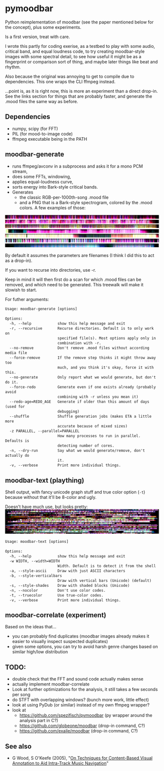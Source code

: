 # pymoodbar

Python reimplementation of moodbar (see the paper mentioned below for the concept), plus some experiments.

Is a first version, treat with care.

I wrote this partly for coding exerise, as a testbed to play with some audio, critical band, and equal loudness code, to try creating moodbar-style images with some spectral detail, to see how useful it might be as a fingerprint or comparison sort of thing, and maybe later things like beat and rhythm.

Also because the original was annoying to get to compile due to dependencies.
This one wraps the CLI ffmpeg instead.

...point is, as it is right now, this is more an experiment than a direct drop-in. 
See the links section for things that are probably faster, and generate the .mood files the same way as before.


## Dependencies
* numpy, scipy (for FFT)
* PIL (for mood-to-image code)
* ffmpeg executable being in the PATH


## moodbar-generate
- runs ffmpeg/avconv in a subprocess and asks it for a mono PCM stream,
- does some FFTs, windowing, 
- applies equal-loudness curve, 
- sorts energy into Bark-style critical bands.
- Generates 
  - the classic RGB-per-1000th-song .mood file
  - and a PNG that is a Bark-style spectrogram, colored by the .mood colors. A few examples of those:

![A few examples: lofi, reggae, rock, calm electro, crust, indie band, ethereal/vocal](screenshots/examples.png?raw=true)

By default it assumes the parameters are filenames (I think I did this to act as a drop-in).

If you want to recurse into directories, use -r. 

Keep in mind it will then first do a scan for which .mood files can be removed, and which need to be generated.
This treewalk will make it slowish to start.

For futher arguments:

```
Usage: moodbar-generate [options]

Options:
  -h, --help            show this help message and exit
  -r, --recursive       Recurse directories. Default is to only work on
                        specified file(s). Most options apply only in
                        combination with -r.
  --no-remove           Don't remove .mood files without according media file
  --force-remove        If the remove step thinks it might throw away too
                        much, and you think it's okay, force it with this.
  --no-generate         Only report what we would generate, but don't do it.
  --force-redo          Generate even if one exists already (probably avoid
                        combining with -r unless you mean it)
  --redo-age=REDO_AGE   Generate if older than this amount of days (used for
                        debugging)
  --shuffle             Shuffle generation jobs (makes ETA a little more
                        accurate because of mixed sizes)
  -z PARALLEL, --parallel=PARALLEL
                        How many processes to run in parallel. Defaults is
                        detecting number of cores.
  -n, --dry-run         Say what we would generate/remove, don't actually do
                        it.
  -v, --verbose         Print more individual things.
```


## moodbar-text (plaything)

Shell output, with fancy unicode graph stuff and true color option (`-t`) because without that it'll be 8-color and ugly. 

Doesn't have much use, but looks pretty:
![text-mode output, unsorted selection of songs](screenshots/textmood_tc.png?raw=true) 

```
Usage: moodbar-text [options]

Options:
  -h, --help            show this help message and exit
  -w WIDTH, --width=WIDTH
                        Width. Default is to detect it from the shell
  -a, --style-ascii     Draw with just ASCII characters
  -b, --style-verticalbars
                        Draw with vertical bars (Unicode) (default)
  -s, --style-shades    Draw with shaded blocks (Unicode)
  -n, --nocolor         Don't use color codes.
  -t, --truecolor       Use true-color codes.
  -v, --verbose         Print more individual things.

```

## moodbar-correlate  (experiment)

Based on the ideas that...
- you can probably find duplicates   (moodbar images already makes it easier to visually inspect suspected duplicates)
- given some options, you can try to avoid harsh genre changes based on similar high/low distribution


## TODO:
- double check that the FFT and sound code actually makes sense
- actually implement moodbar-correlate
- Look at further optimizations for the analysis, it still takes a few seconds per song
- do STFT with overlapping windows?  (bunch more work, little effect)
- look at using PyDub (or similar) instead of my own ffmpeg wrapper?
- look at
    - https://github.com/spezifisch/pymoodbar (py wrapper around the analysis part in C?)
    - https://github.com/globeone/moodbar  (drop-in command, C?)
    - https://github.com/exaile/moodbar  (drop-in command, C?)


## See also 
- G Wood, S O'Keefe (2005), "[On Techniques for Content-Based Visual Annotation to Aid Intra-Track Music Navigation](https://www.google.com/search?q=On%20Techniques%20for%20Content-Based%20Visual%20Annotation%20to%20Aid%20Intra-Track%20Music%20Navigation%20pdf)"
